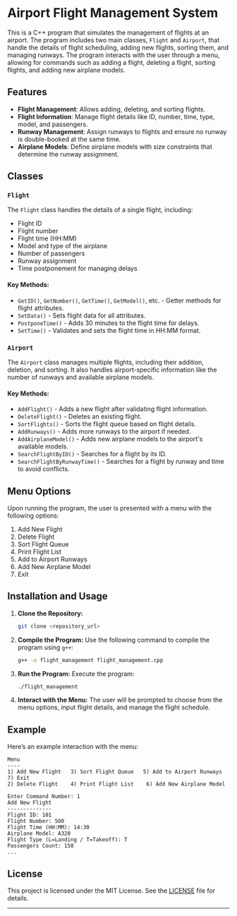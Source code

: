 # Airport Flight Management System

This is a C++ program that simulates the management of flights at an airport. The program includes two main classes, `Flight` and `Airport`, that handle the details of flight scheduling, adding new flights, sorting them, and managing runways. The program interacts with the user through a menu, allowing for commands such as adding a flight, deleting a flight, sorting flights, and adding new airplane models.

## Features

- **Flight Management**: Allows adding, deleting, and sorting flights.
- **Flight Information**: Manage flight details like ID, number, time, type, model, and passengers.
- **Runway Management**: Assign runways to flights and ensure no runway is double-booked at the same time.
- **Airplane Models**: Define airplane models with size constraints that determine the runway assignment.

## Classes

### `Flight`
The `Flight` class handles the details of a single flight, including:
- Flight ID
- Flight number
- Flight time (HH:MM)
- Model and type of the airplane
- Number of passengers
- Runway assignment
- Time postponement for managing delays

#### Key Methods:
- `GetID()`, `GetNumber()`, `GetTime()`, `GetModel()`, etc. - Getter methods for flight attributes.
- `SetData()` - Sets flight data for all attributes.
- `PostponeTime()` - Adds 30 minutes to the flight time for delays.
- `SetTime()` - Validates and sets the flight time in HH:MM format.

### `Airport`
The `Airport` class manages multiple flights, including their addition, deletion, and sorting. It also handles airport-specific information like the number of runways and available airplane models.

#### Key Methods:
- `AddFlight()` - Adds a new flight after validating flight information.
- `DeleteFlight()` - Deletes an existing flight.
- `SortFlights()` - Sorts the flight queue based on flight details.
- `AddRunways()` - Adds more runways to the airport if needed.
- `AddAirplaneModel()` - Adds new airplane models to the airport's available models.
- `SearchFlightByID()` - Searches for a flight by its ID.
- `SearchFlightByRunwayTime()` - Searches for a flight by runway and time to avoid conflicts.
  
## Menu Options
Upon running the program, the user is presented with a menu with the following options:
1. Add New Flight
2. Delete Flight
3. Sort Flight Queue
4. Print Flight List
5. Add to Airport Runways
6. Add New Airplane Model
7. Exit

## Installation and Usage

1. **Clone the Repository:**
    ```bash
    git clone <repository_url>
    ```

2. **Compile the Program:**
    Use the following command to compile the program using `g++`:
    ```bash
    g++ -o flight_management flight_management.cpp
    ```

3. **Run the Program:**
    Execute the program:
    ```bash
    ./flight_management
    ```

4. **Interact with the Menu:**
    The user will be prompted to choose from the menu options, input flight details, and manage the flight schedule.

## Example

Here’s an example interaction with the menu:

```
Menu
----
1) Add New Flight   3) Sort Flight Queue   5) Add to Airport Runways   7) Exit
2) Delete Flight    4) Print Flight List    6) Add New Airplane Model

Enter Command Number: 1
Add New Flight
--------------
Flight ID: 101
Flight Number: 500
Flight Time (HH:MM): 14:30
Airplane Model: A320
Flight Type (L=Landing / T=Takeoff): T
Passengers Count: 150
...
```

## License

This project is licensed under the MIT License. See the [LICENSE](LICENSE) file for details.

---

